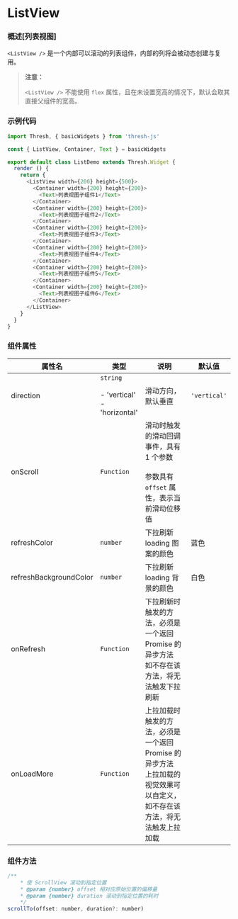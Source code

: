 # ListView

### 概述[列表视图]

`<ListView />` 是一个内部可以滚动的列表组件，内部的列将会被动态创建与复用。

> **注意：**
>
> `<ListView />` 不能使用 `flex` 属性，且在未设置宽高的情况下，默认会取其直接父组件的宽高。



### 示例代码

```javascript
import Thresh, { basicWidgets } from 'thresh-js'

const { ListView, Container, Text } = basicWidgets

export default class ListDemo extends Thresh.Widget {
  render () {
    return {
      <ListView width={200} height={500}>
        <Container width={200} height={200}>
          <Text>列表视图子组件1</Text>
        </Container>
        <Container width={200} height={200}>
          <Text>列表视图子组件2</Text>
        </Container>
        <Container width={200} height={200}>
          <Text>列表视图子组件3</Text>
        </Container>
        <Container width={200} height={200}>
          <Text>列表视图子组件4</Text>
        </Container>
        <Container width={200} height={200}>
          <Text>列表视图子组件5</Text>
        </Container>
        <Container width={200} height={200}>
          <Text>列表视图子组件6</Text>
        </Container>
      </ListView>
    }
  }
}
```



### 组件属性

| 属性名                 | 类型                                                 | 说明                                                         | 默认值       |
| ---------------------- | ---------------------------------------------------- | ------------------------------------------------------------ | ------------ |
| direction              | `string`<br /><br />- 'vertical'<br />- 'horizontal' | 滑动方向，默认垂直                                           | `'vertical'` |
| onScroll               | `Function`                                           | 滑动时触发的滑动回调事件，具有 1 个参数<br /><br />参数具有 `offset` 属性，表示当前滑动位移值 |              |
| refreshColor           | `number`                                             | 下拉刷新 loading 图案的颜色                                  | 蓝色         |
| refreshBackgroundColor | `number`                                             | 下拉刷新 loading 背景的颜色                                  | 白色         |
| onRefresh              | `Function`                                           | 下拉刷新时触发的方法，必须是一个返回 Promise 的异步方法<br />如不存在该方法，将无法触发下拉刷新 |              |
| onLoadMore             | `Function`                                           | 上拉加载时触发的方法，必须是一个返回 Promise 的异步方法<br />上拉加载的视觉效果可以自定义，如不存在该方法，将无法触发上拉加载 |              |



### 组件方法

```javascript
/**
	* 使 ScrollView 滚动到指定位置
	* @param {number} offset 相对应原始位置的偏移量
	* @param {number} duration 滚动到指定位置的耗时
	*/
scrollTo(offset: number, duration?: number)
```